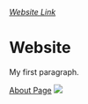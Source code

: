 <!DOCTYPE html>
<html>
<head>
</head>
<body>
<a class="black" href="https://danish0311.github.io/Website/"><em>Website Link</em></a>
<h1 class="blue">Website</h1>
<p>My first paragraph.</p>
<a href="https://github.com/Danish0311/Website/blob/gh-pages/about.html">About Page</a>
<img src="https://encrypted-tbn0.gstatic.com/images?q=tbn:ANd9GcTQbc2K8jkkV9cp5902PZVYlP1bWZhJKqsgz3cL5UJ1Qso-53yx"></image>
</body>
</html>